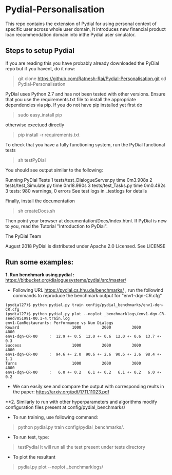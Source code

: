 # Pydial-Personalisation
 This repo contains the extension of Pydial for using personal context of specific user across whole user domain, It introduces new financial product loan recommendation domain into inthe Pydial user simulator.
## Steps to setup Pydial
If you are reading this you have probably already downloaded the PyDial repo but if
you havent, do it now:

> git clone https://github.com/Ratnesh-Rai/Pydial-Personalisation.git
> cd Pydial-Personalisation

PyDial uses Python 2.7 and has not been tested with other versions. Ensure 
that you use the requirements.txt file to install the appropriate dependencies
via pip. If you do not have pip installed yet first do

> sudo easy_install pip

otherwise exectued directly

> pip install -r requirements.txt

To check that you have a fully functioning system, run the PyDial functional tests

> sh testPyDial

You should see output similar to the following:

Running PyDial Tests
  1 tests/test_DialogueServer.py   time 0m3.908s
  2 tests/test_Simulate.py         time 0m18.990s
  3 tests/test_Tasks.py            time 0m0.492s
3 tests: 980 warnings,   0 errors
See test logs in _testlogs for details


Finally, install the documentation

> sh createDocs.sh

Then point your browser at documentation/Docs/index.html.  If PyDial is new to you,
read the Tutorial "Introduction to PyDial".


The PyDial Team

August 2018
PyDial is distributed under Apache 2.0 Licensed. See LICENSE
## Run some examples:
**1. Run benchmark using pydial :** https://bitbucket.org/dialoguesystems/pydial/src/master/
  * Following URL https://pydial.cs.hhu.de/benchmarks/ , run the followind commands to reproduce the benchmark output for "env1-dqn-CR.cfg"
  ```
  (pydial27)$ python pydial.py train config/pydial_benchmarks/env1-dqn-CR.cfg
  (pydial27)$ python pydial.py plot --noplot _benchmarklogs/env1-dqn-CR-seed7051991-00.1-4.train.log
  env1-CamRestaurants: Performance vs Num Dialogs
  Reward                       1000         2000         3000         4000
  env1-dqn-CR-00     :  12.9 +- 0.5  12.0 +- 0.6  12.0 +- 0.6  13.7 +- 0.3
  Success                      1000         2000         3000         4000
  env1-dqn-CR-00     :  94.6 +- 2.0  90.6 +- 2.6  90.6 +- 2.6  98.4 +- 1.1
  Turns                        1000         2000         3000         4000
  env1-dqn-CR-00     :   6.0 +- 0.2   6.1 +- 0.2   6.1 +- 0.2   6.0 +- 0.2
  ```
  * We can easily see and compare the output with corresponding reults in the paper: https://arxiv.org/pdf/1711.11023.pdf
  
  **2. Similarly to run with other hyperparameters and algorithms modify configuration files present at config/pydial_benchmarks/
  * To run training, use following command:
   >python pydial.py train config/pydial_benchmarks/<configuration file name>.
  
  * To run test, type:
  >testPydial
  It will run all the test present under tests directory
  * To plot the resultant 
  >pydial.py plot --noplot _benchmarklogs/<log name>
